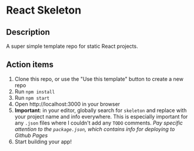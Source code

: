 # React Skeleton

## Description

A super simple template repo for static React projects.

## Action items

1. Clone this repo, or use the "Use this template" button to create a new repo
2. Run `npm install`
3. Run `npm start`
4. Open http://localhost:3000 in your browser
5. **Important**: in your editor, globally search for `skeleton` and replace with your project name and info everywhere. This is especially important for any `.json` files where I couldn't add any `TODO` comments. _Pay specific attention to the `package.json`, which contains info for deploying to Github Pages_
6. Start building your app!
